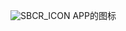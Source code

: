 ![SBCR_ICON](https://user-images.githubusercontent.com/72755791/205442271-9db9cb81-9608-4e8a-a5f3-48d08ce88f4e.png)
APP的图标
